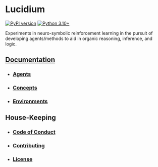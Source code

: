 # Lucidium

[![PyPI version](https://badge.fury.io/py/lucidium.svg)](https://badge.fury.io/py/lucidium)
[![Python 3.10+](https://img.shields.io/badge/python-3.10+-blue.svg)](https://www.python.org/downloads/)

Experiments in neuro-symbolic reinforcement learning in the pursuit of developing agents/methods to aid in organic reasoning, inference, and logic.

## [Documentation](https://github.com/theokoles7/lucidium/blob/main/documentation/README.md)
* ### [Agents](./lucidium/agents/README.md)
* ### [Concepts](./lucidium/documentation/concepts/README.md)
* ### [Environments](./lucidium/environments/README.md)

## House-Keeping

* ### [Code of Conduct](./CODE_OF_CONDUCT.md)
* ### [Contributing](./CONTRIBUTING)
* ### [License](./LICENSE)